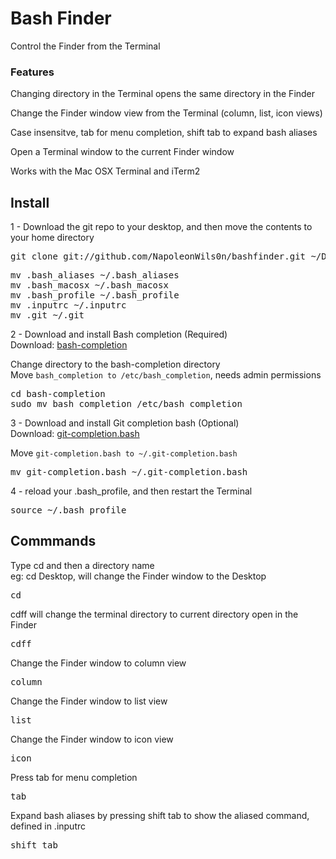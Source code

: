 # Bash Finder 

Control the Finder from the Terminal  

### Features

Changing directory in the Terminal opens the same directory in the Finder  

Change the Finder window view from the Terminal (column, list, icon views)  

Case insensitve, tab for menu completion, shift tab to expand bash aliases 

Open a Terminal window to the current Finder window  

Works with the Mac OSX Terminal and iTerm2

## Install


1 - Download the git repo to your desktop, and then move the contents to your home directory

<pre>git clone git://github.com/NapoleonWils0n/bashfinder.git ~/Desktop/bashfinder</pre>

<pre>
mv .bash_aliases ~/.bash_aliases
mv .bash_macosx ~/.bash_macosx
mv .bash_profile ~/.bash_profile
mv .inputrc ~/.inputrc
mv .git ~/.git
</pre>

2 - Download and install Bash completion (Required)     
Download: [bash-completion](http://bash-completion.alioth.debian.org/ "bash-completion")

Change directory to the bash-completion directory  
Move ``bash_completion to /etc/bash_completion``, needs admin permissions  

<pre>cd bash-completion
sudo mv bash_completion /etc/bash_completion</pre>

3 - Download and install Git completion bash (Optional)  
Download: [git-completion.bash](https://raw.github.com/git/git/master/contrib/completion/git-completion.bash "git-completion.bash")

Move ``git-completion.bash to ~/.git-completion.bash``  

<pre>mv git-completion.bash ~/.git-completion.bash</pre>


4 - reload your .bash_profile, and then restart the Terminal  

<pre>source ~/.bash_profile</pre>  

## Commmands

Type cd and then a directory name   
eg: cd Desktop, will change the Finder window to the Desktop  

<pre>cd</pre>


cdff will change the terminal directory to current directory open in the Finder

<pre>cdff</pre>

Change the Finder window to column view

<pre>column</pre>

Change the Finder window to list view

<pre>list</pre>

Change the Finder window to icon view

<pre>icon</pre>

Press tab for menu completion 

<pre>tab</pre>

Expand bash aliases by pressing shift tab to show the aliased command, defined in .inputrc

<pre>shift tab</pre>

